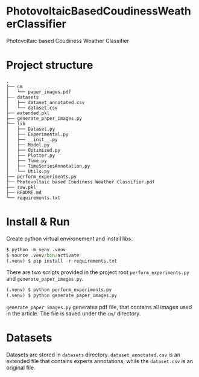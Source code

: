 # PhotovoltaicBasedCoudinessWeatherClassifier
 Photovoltaic based Coudiness Weather Classifier



# Project structure
```
.
├── cm
│   └── paper_images.pdf
├── datasets
│   ├── dataset_annotated.csv
│   └── dataset.csv
├── extended.pkl
├── generate_paper_images.py
├── lib
│   ├── Dataset.py
│   ├── Experimental.py
│   ├── __init__.py
│   ├── Model.py
│   ├── Optimized.py
│   ├── Plotter.py
│   ├── Time.py
│   ├── TimeSeriesAnnotation.py
│   └── Utils.py
├── perform_experiments.py
├── Photovoltaic based Coudiness Weather Classifier.pdf
├── raw.pkl
├── README.md
└── requirements.txt
```

# Install & Run

Create python virtual environement and install libs.
```python
$ python -m venv .venv
$ source .venv/bin/activate
(.venv) $ pip install -r requirements.txt
```
There are two scripts provided in the project root `perform_experiments.py` and `generate_paper_images.py`. 
```python
(.venv) $ python perform_experiments.py
(.venv) $ python generate_paper_images.py
```

`generate_paper_images.py` generates pdf file, that contains all images used in the article. The file is saved under the `cm/` directory.

# Datasets

Datasets are stored in `datasets` directory. `dataset_annotated.csv` is an extended file that contains experts annotations, while the `dataset.csv` is an original file. 
